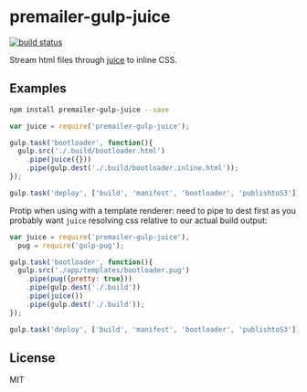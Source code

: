# premailer-gulp-juice

[![build status](https://secure.travis-ci.org/premailer/gulp-juice.png)](http://travis-ci.org/premailer/gulp-juice)

Stream html files through [juice](https://www.npmjs.org/package/juice) to
inline CSS.

## Examples

```bash
npm install premailer-gulp-juice --save 
```

```js
var juice = require('premailer-gulp-juice');

gulp.task('bootloader', function(){
  gulp.src('./.build/bootloader.html')
    .pipe(juice({}))
    .pipe(gulp.dest('./.build/bootloader.inline.html'));
});

gulp.task('deploy', ['build', 'manifest', 'bootloader', 'publishtoS3']);
```

Protip when using with a template renderer: need to pipe to dest first as
you probably want `juice` resolving css relative to our actual build output:

```js
var juice = require('premailer-gulp-juice'),
  pug = require('gulp-pug');

gulp.task('bootloader', function(){
  gulp.src('./app/templates/bootloader.pug')
    .pipe(pug({pretty: true}))
    .pipe(gulp.dest('./.build'))
    .pipe(juice())
    .pipe(gulp.dest('./.build'));
});

gulp.task('deploy', ['build', 'manifest', 'bootloader', 'publishtoS3']);
```

## License

MIT
